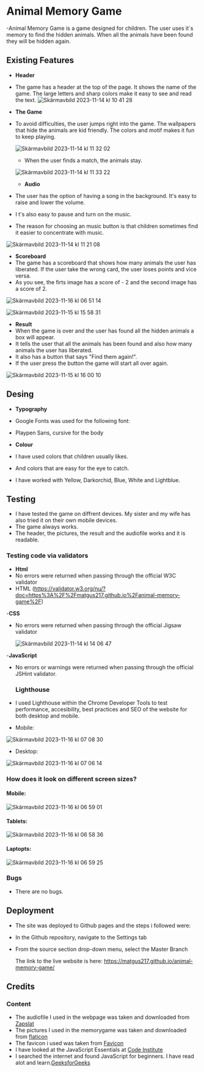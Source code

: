 # Animal Memory Game

-Animal Memory Game is a game designed for children. The user uses it´s memory to find the hidden animals. When all the animals have been found they will be hidden again.

## Existing Features

- **Header**
- The game has a header at the top of the page. It shows the name of the game. The large letters and sharp colors make it easy to see and read the text.
  ![Skärmavbild 2023-11-14 kl  10 41 28](https://github.com/matgus217/animal-memory-game/assets/147818054/85312ef6-006b-4fe7-bf41-0201157400a3)

- **The Game**
- To avoid difficulties, the user jumps right into the game. The wallpapers that hide the animals are kid friendly. The colors and motif makes it fun to keep playing.

  ![Skärmavbild 2023-11-14 kl  11 32 02](https://github.com/matgus217/animal-memory-game/assets/147818054/45554918-2f84-4bbe-b0ce-cf9e055d3c7f)

  - When the user finds a match, the animals stay.

   ![Skärmavbild 2023-11-14 kl  11 33 22](https://github.com/matgus217/animal-memory-game/assets/147818054/eb139113-5a3b-4fab-b2b4-dcf1ada302c7)

  - **Audio**
- The user has the option of having a song in the background. It's easy to raise and lower the volume.
- I t's also easy to pause and turn on the music.
- The reason for choosing an music button is that children sometimes find it easier to concentrate with music.


![Skärmavbild 2023-11-14 kl  11 21 08](https://github.com/matgus217/animal-memory-game/assets/147818054/2db52fdc-d230-416f-9325-90cb800590a6)

- **Scoreboard**
- The game has a scoreboard that shows how many animals the user has liberated. If the user take the wrong card, the user loses points and vice versa.
- As you see, the firts image has a score of - 2 and the second image has a score of 2.

![Skärmavbild 2023-11-16 kl  06 51 14](https://github.com/matgus217/animal-memory-game/assets/147818054/52fd1a6d-680a-4b49-9d60-824bab041e8d)


![Skärmavbild 2023-11-15 kl  15 58 31](https://github.com/matgus217/animal-memory-game/assets/147818054/82fa7ce8-f88e-4c17-a3ae-e9b3e911606b)


- **Result**
- When the game is over and the user has found all the hidden animals a box will appear.
- It tells the user that all the animals has been found and also how many animals the user has liberated.
- It also has a button that says "Find them again!".
- If the user press the button the game will start all over again.

![Skärmavbild 2023-11-15 kl  16 00 10](https://github.com/matgus217/animal-memory-game/assets/147818054/4073288b-ca6a-4088-8f07-1dd7657fb152)


## Desing
- **Typography**
- Google Fonts was used for the following font:
- Playpen Sans, cursive for the body

- **Colour**
- I have used colors that children usually likes.
- And colors that are easy for the eye to catch.
- I have worked with Yellow, Darkorchid, Blue, White and Lightblue.

## Testing
- I have tested the game on diffrent devices. My sister and my wife has also tried it on their own mobile devices.
- The game always works.
- The header, the pictures, the result and the audiofile works and it is readable.

### Testing code via validators
- **Html**
- No errors were returned when passing through the official W3C validator
- HTML (https://validator.w3.org/nu/?doc=https%3A%2F%2Fmatgus217.github.io%2Fanimal-memory-game%2F)

-**CSS**

- No errors were returned when passing through the official Jigsaw validator

  ![Skärmavbild 2023-11-14 kl  14 06 47](https://github.com/matgus217/animal-memory-game/assets/147818054/2c08c908-9cdc-4d6b-951d-9c359d7c4d6c)


-**JavaScript**
- No errors or warnings were returned when passing through the official JSHint validator.

  ### Lighthouse

- I used Lighthouse within the Chrome Developer Tools to test performance, accesibility, best practices and SEO of the website for both desktop and mobile.
- Mobile:

![Skärmavbild 2023-11-16 kl  07 08 30](https://github.com/matgus217/animal-memory-game/assets/147818054/71031d75-91c2-48a5-b06e-32c141d8a687)




- Desktop:

![Skärmavbild 2023-11-16 kl  07 06 14](https://github.com/matgus217/animal-memory-game/assets/147818054/9422a4f0-4db3-4b2d-8c24-e043a92cca17)


### How does it look on different screen sizes?

#### Mobile:

![Skärmavbild 2023-11-16 kl  06 59 01](https://github.com/matgus217/animal-memory-game/assets/147818054/d7d0e259-5791-4eb9-93b9-b765d764f5a3)


#### Tablets:

![Skärmavbild 2023-11-16 kl  06 58 36](https://github.com/matgus217/animal-memory-game/assets/147818054/5f49a42c-b9a9-44ed-afeb-b30e7429e45d)


#### Laptopts:

![Skärmavbild 2023-11-16 kl  06 59 25](https://github.com/matgus217/animal-memory-game/assets/147818054/7b6ab917-993c-4e22-831d-06fcda1738ee)


### Bugs

- There are no bugs.

## Deployment
- The site was deployed to Github pages and the steps i followed were:
- In the Github repository, navigate to the Settings tab
- From the source section drop-down menu, select the Master Branch

  The link to the live website is here:
  <https://matgus217.github.io/animal-memory-game/>

## Credits

### Content
- The audiofile I used in the webpage was taken and downloaded from [Zapslat](https://www.zapsplat.com/)
- The pictures I used in the memorygame was taken and downloaded from [flaticon](https://www.flaticon.com/)
- The favicon i used was taken from [Favicon](https://favicon.io/)
- I have looked at the JavaScript Essentials at [Code Institute](https://learn.codeinstitute.net/dashboard)
- I searched the internet and found JavaScript for beginners. I have read alot and learn.[GeeksforGeeks](https://www.geeksforgeeks.org/learn-javascript-js-roadmap-for-beginners/?ref=shm_outind)
